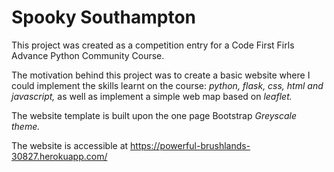 # Spooky Southampton

This project was created as a competition entry for a Code First Firls Advance Python Community Course.

The motivation behind this project was to create a basic website where I could implement the skills learnt on the course: *python, flask, css, html and javascript,* as well as implement a simple web map based on *leaflet.*

The website template is built upon the one page Bootstrap *Greyscale theme.*

The website is accessible at https://powerful-brushlands-30827.herokuapp.com/